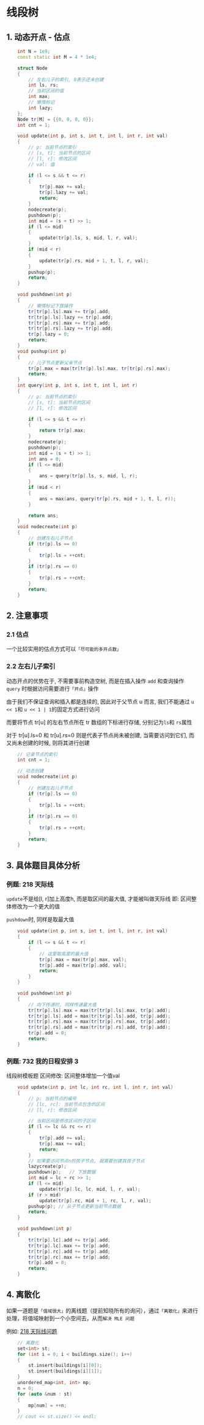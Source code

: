 # 线段树

## 1. 动态开点 - 估点

```c++
    int N = 1e9;
    const static int M = 4 * 1e4;

    struct Node
    {
        // 左右儿子的索引, 0表示还未创建
        int ls, rs;
        // 当前区间的值
        int max;
        // 懒惰标记
        int lazy;
    };
    Node tr[M] = {{0, 0, 0, 0}};
    int cnt = 1;

    void update(int p, int s, int t, int l, int r, int val)
    {
        // p: 当前节点的索引
        // [s, t]: 当前节点的区间
        // [l, r]: 修改区间
        // val: 值

        if (l <= s && t <= r)
        {
            tr[p].max += val;
            tr[p].lazy += val;
            return;
        }
        nodecreate(p);
        pushdown(p);
        int mid = (s + t) >> 1;
        if (l <= mid)
        {
            update(tr[p].ls, s, mid, l, r, val);
        }
        if (mid < r)
        {
            update(tr[p].rs, mid + 1, t, l, r, val);
        }
        pushup(p);
        return;
    }

    void pushdown(int p)
    {
        // 懒惰标记下放操作
        tr[tr[p].ls].max += tr[p].add;
        tr[tr[p].ls].lazy += tr[p].add;
        tr[tr[p].rs].max += tr[p].add;
        tr[tr[p].rs].lazy += tr[p].add;
        tr[p].lazy = 0;
        return;
    }
    void pushup(int p)
    {
        // 儿子节点更新父亲节点
        tr[p].max = max(tr[tr[p].ls].max, tr[tr[p].rs].max);
        return;
    }
    int query(int p, int s, int t, int l, int r)
    {
        // p: 当前节点的索引
        // [s, t]: 当前节点的区间
        // [l, r]: 修改区间

        if (l <= s && t <= r)
        {
            return tr[p].max;
        }
        nodecreate(p);
        pushdown(p);
        int mid = (s + t) >> 1;
        int ans = 0;
        if (l <= mid)
        {
            ans = query(tr[p].ls, s, mid, l, r);
        }
        if (mid < r)
        {
            ans = max(ans, query(tr[p].rs, mid + 1, t, l, r));
        }

        return ans;
    }
    void nodecreate(int p)
    {
        // 创建左右儿子节点
        if (tr[p].ls == 0)
        {
            tr[p].ls = ++cnt;
        }
        if (tr[p].rs == 0)
        {
            tr[p].rs = ++cnt;
        }
        return;
    }
```

## 2. 注意事项

### 2.1 估点

一个比较实用的估点方式可以`「尽可能的多开点数」`

### 2.2 左右儿子索引

动态开点的优势在于, 不需要事前构造空树, 而是在插入操作 `add` 和查询操作 `query` 时根据访问需要进行`「开点」`操作

由于我们不保证查询和插入都是连续的, 因此对于父节点 u 而言, 我们不能通过 `u << 1`和 `u << 1 | 1`的固定方式进行访问

而要将节点 tr[u] 的左右节点所在 tr 数组的下标进行存储, 分别记为`ls`和 `rs`属性

对于 tr[u].ls=0 和 tr[u].rs=0 则是代表子节点尚未被创建, 当需要访问到它们, 而又尚未创建的时候, 则将其进行创建

```c++
    // 记录节点的索引
    int cnt = 1;

    // 动态创建
    void nodecreate(int p)
    {
        // 创建左右儿子节点
        if (tr[p].ls == 0)
        {
            tr[p].ls = ++cnt;
        }
        if (tr[p].rs == 0)
        {
            tr[p].rs = ++cnt;
        }
        return;
    }
```

## 3. 具体题目具体分析

### 例题: 218 天际线

`update`不是给[l, r]加上高度h, 而是取区间的最大值, 才能被叫做天际线
即: 区间整体修改为一个更大的值

`pushdown`时, 同样是取最大值

```c++
    void update(int p, int s, int t, int l, int r, int val)
    {
        if (l <= s && t <= r)
        {
            // 这里取高度的最大值
            tr[p].max = max(tr[p].max, val);
            tr[p].add = max(tr[p].add, val);
            return;
        }
    }

    void pushdown(int p)
    {
        // 向下传递时, 同样传递最大值
        tr[tr[p].ls].max = max(tr[tr[p].ls].max, tr[p].add);
        tr[tr[p].ls].add = max(tr[tr[p].ls].add, tr[p].add);
        tr[tr[p].rs].max = max(tr[tr[p].rs].max, tr[p].add);
        tr[tr[p].rs].add = max(tr[tr[p].rs].add, tr[p].add);
        tr[p].add = 0;
        return;
    }
```

### 例题: 732 我的日程安排 3

线段树模板题
区间修改: 区间整体增加一个值val

```c++
    void update(int p, int lc, int rc, int l, int r, int val)
    {
        // p: 当前节点的编号
        // [lc, rc]: 当前节点包含的区间
        // [l, r]: 修改区间

        // 当前区间是修改区间的子区间
        if (l <= lc && rc <= r)
        {
            tr[p].add += val;
            tr[p].max += val;
            return;
        }
        // 如果要访问节点n的孩子节点, 就需要创建其孩子节点
        lazycreate(p);
        pushdown(p);   // 下放数据
        int mid = lc + rc >> 1;
        if (l <= mid)
            update(tr[p].lc, lc, mid, l, r, val);
        if (r > mid)
            update(tr[p].rc, mid + 1, rc, l, r, val);
        pushup(p); // 从子节点更新当前节点数据
        return;
    }

    void pushdown(int p)
    {
        tr[tr[p].lc].add += tr[p].add;
        tr[tr[p].lc].max += tr[p].add;
        tr[tr[p].rc].add += tr[p].add;
        tr[tr[p].rc].max += tr[p].add;
        tr[p].add = 0;
        return;
    }
```

## 4. 离散化

如果一道题是`「值域很大」`的离线题（提前知晓所有的询问），通过`「离散化」`来进行处理，将值域映射到一个小空间去，从而`解决 MLE 问题`

例如: [218 天际线问题](https://leetcode.cn/problems/the-skyline-problem/)

```c++
    // 离散化
    set<int> st;
    for (int i = 0; i < buildings.size(); i++)
    {
        st.insert(buildings[i][0]);
        st.insert(buildings[i][1]);
    }
    unordered_map<int, int> mp;
    n = 0;
    for (auto &num : st)
    {
        mp[num] = ++n;
    }
    // cout << st.size() << endl;
```
